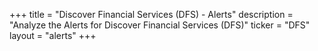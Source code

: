+++
title = "Discover Financial Services (DFS) - Alerts"
description = "Analyze the Alerts for Discover Financial Services (DFS)"
ticker = "DFS"
layout = "alerts"
+++

